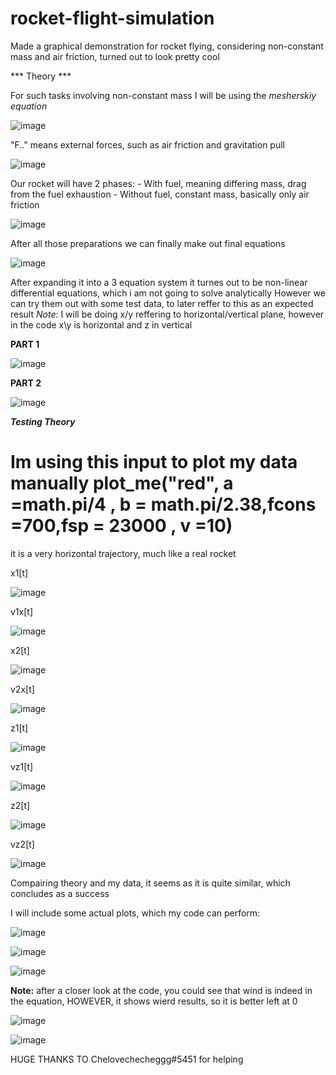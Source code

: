 # rocket-flight-simulation
Made a graphical demonstration for rocket flying, considering non-constant mass and air friction, turned out to look pretty cool

*** Theory ***

For such tasks involving non-constant mass I will be using the *mesherskiy equation*

![image](https://user-images.githubusercontent.com/29946764/159786382-89347625-0936-4b18-a36b-2535b704c116.png)


"F.." means external forces, such as air friction and gravitation pull

![image](https://user-images.githubusercontent.com/29946764/159786537-a4ddaf49-6d77-4fe7-829b-653450884776.png)


Our rocket will have 2 phases:
    - With fuel, meaning differing mass, drag from the fuel exhaustion
    - Without fuel, constant mass, basically only air friction

![image](https://user-images.githubusercontent.com/29946764/159786945-517c5ee2-cec4-41fe-ad94-85619401a853.png)

After all those preparations we can finally make out final equations 

![image](https://user-images.githubusercontent.com/29946764/159787344-d4862e19-aa21-4866-9273-aad2ae614628.png)

After expanding it into a 3 equation system it turnes out to be non-linear differential equations, which i am not going to solve analytically
However we can try them out with some test data, to later reffer to this as an expected result 
*Note:* I will be doing x/y reffering to horizontal/vertical plane, however in the code x\y is horizontal and z in vertical

**PART 1**

![image](https://user-images.githubusercontent.com/29946764/159787772-13656a7d-63ef-4c58-8041-154328aa14b2.png)

**PART 2**

![image](https://user-images.githubusercontent.com/29946764/159787825-f77bca53-4a7e-40ee-b223-f7a30b3927e2.png)

***Testing Theory***

# Im using this input to plot my data manually plot_me("red", a =math.pi/4 , b = math.pi/2.38,fcons =700,fsp = 23000 , v =10)

it is a very horizontal trajectory, much like a real rocket

x1[t]

![image](https://user-images.githubusercontent.com/29946764/159794622-5e3ff90f-abbd-47d4-ab7b-04604f6426ac.png)

v1x[t]

![image](https://user-images.githubusercontent.com/29946764/159794643-bc681ee0-d33f-4c6f-8bb6-1f7b62d77fed.png)

x2[t] 

![image](https://user-images.githubusercontent.com/29946764/159795036-11b726c7-1013-4922-964d-61236d580939.png)

v2x[t]

![image](https://user-images.githubusercontent.com/29946764/159795114-78751a53-fe6c-459f-8bb4-3de2fadc9a6f.png)


z1[t]

![image](https://user-images.githubusercontent.com/29946764/159795316-5335928c-5ed7-4cb9-85f8-4670d94d3754.png)

vz1[t]

![image](https://user-images.githubusercontent.com/29946764/159795378-edc5ce5c-5030-4817-ab1b-ad808609d8ee.png)

z2[t]

![image](https://user-images.githubusercontent.com/29946764/159795497-aed208c9-38bc-4fe8-9b3a-0567b1f49735.png)


vz2[t]

![image](https://user-images.githubusercontent.com/29946764/159795547-b6a28c1f-832c-43b4-a5ea-ed078f1fd79e.png)



Compairing theory and my data, it seems as it is quite similar, which concludes as a success

I will include some actual plots, which my code can perform:

![image](https://user-images.githubusercontent.com/29946764/159795999-c855bf89-531d-428a-8620-2f01a1fa7ff9.png)

![image](https://user-images.githubusercontent.com/29946764/159796041-72b2fb05-cb51-4af1-b0d1-dcd5133473e4.png)

![image](https://user-images.githubusercontent.com/29946764/159796063-31bc7175-3edc-4dc2-b634-178dc3d18a64.png)



**Note:** after a closer look at the code, you could see that wind is indeed in the equation, HOWEVER, it shows wierd results, so it is better left at 0

![image](https://user-images.githubusercontent.com/29946764/159796282-fdc13cd5-4328-49d1-90fe-07a695a201ad.png)

![image](https://user-images.githubusercontent.com/29946764/159796292-3384fd79-4953-4b55-a57d-be8547a3969d.png)


HUGE THANKS TO Chelovechecheggg#5451 for helping
